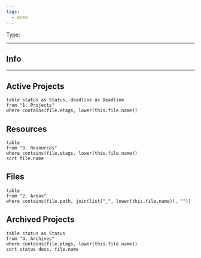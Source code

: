 ```yaml
---
tags:
  - area
---
```

Type: 
___
## Info

___
## Active Projects
```dataview
table status as Status, deadline as Deadline
from "1. Projects"
where contains(file.etags, lower(this.file.name))
```
## Resources
```dataview
table
from "3. Resources"
where contains(file.etags, lower(this.file.name))
sort file.name
```

## Files 
```dataview
table 
from "2. Areas"
where contains(file.path, join(list("_", lower(this.file.name)), ""))
```

## Archived Projects
```dataview
table status as Status
from "4. Archives"
where contains(file.etags, lower(this.file.name))
sort status desc, file.name
```
